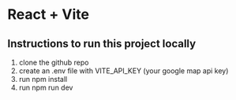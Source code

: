 # React + Vite

## Instructions to run this project locally

1. clone the github repo
2. create an .env file with VITE_API_KEY (your google map api key)
3. run npm install
4. run npm run dev


